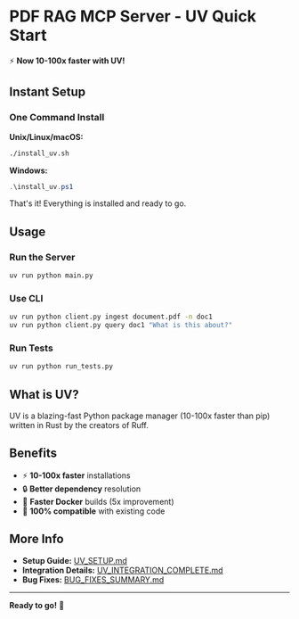 # PDF RAG MCP Server - UV Quick Start

⚡ **Now 10-100x faster with UV!**

## Instant Setup

### One Command Install

**Unix/Linux/macOS:**
```bash
./install_uv.sh
```

**Windows:**
```powershell
.\install_uv.ps1
```

That's it! Everything is installed and ready to go.

## Usage

### Run the Server
```bash
uv run python main.py
```

### Use CLI
```bash
uv run python client.py ingest document.pdf -n doc1
uv run python client.py query doc1 "What is this about?"
```

### Run Tests
```bash
uv run python run_tests.py
```

## What is UV?

UV is a blazing-fast Python package manager (10-100x faster than pip) written in Rust by the creators of Ruff.

## Benefits

- ⚡ **10-100x faster** installations
- 🔒 **Better dependency** resolution
- 🐳 **Faster Docker** builds (5x improvement)
- 💯 **100% compatible** with existing code

## More Info

- **Setup Guide:** [UV_SETUP.md](UV_SETUP.md)
- **Integration Details:** [UV_INTEGRATION_COMPLETE.md](UV_INTEGRATION_COMPLETE.md)
- **Bug Fixes:** [BUG_FIXES_SUMMARY.md](BUG_FIXES_SUMMARY.md)

---

**Ready to go!** 🚀

